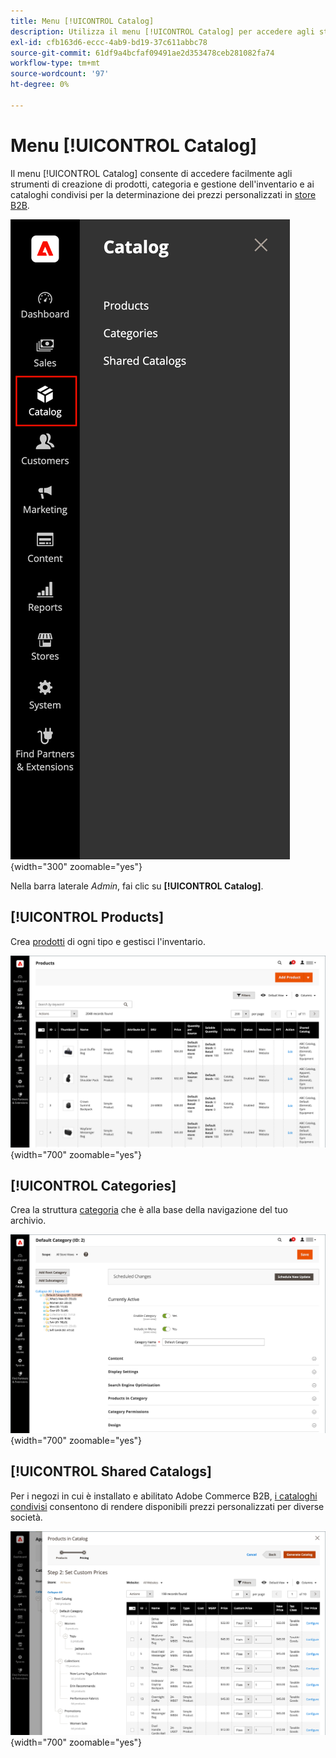 ```yaml
---
title: Menu [!UICONTROL Catalog]
description: Utilizza il menu [!UICONTROL Catalog] per accedere agli strumenti di creazione prodotti, categoria e gestione inventari.
exl-id: cfb163d6-eccc-4ab9-bd19-37c611abbc78
source-git-commit: 61df9a4bcfaf09491ae2d353478ceb281082fa74
workflow-type: tm+mt
source-wordcount: '97'
ht-degree: 0%

---
```


# Menu [!UICONTROL Catalog]

Il menu [!UICONTROL Catalog] consente di accedere facilmente agli strumenti di creazione di prodotti, categoria e gestione dell&#39;inventario e ai cataloghi condivisi per la determinazione dei prezzi personalizzati in [store B2B](https://experienceleague.adobe.com/docs/commerce-admin/b2b/introduction.html).

![Menu Catalogo](./assets/admin-menu-catalog.png){width="300" zoomable="yes"}

Nella barra laterale _Admin_, fai clic su **[!UICONTROL Catalog]**.

## [!UICONTROL Products]

Crea [prodotti](products-list.md) di ogni tipo e gestisci l&#39;inventario.

![Griglia prodotti](./assets/products-grid.png){width="700" zoomable="yes"}

## [!UICONTROL Categories]

Crea la struttura [categoria](categories.md) che è alla base della navigazione del tuo archivio.

![Area di lavoro categoria](./assets/category-workspace.png){width="700" zoomable="yes"}

## [!UICONTROL Shared Catalogs]

Per i negozi in cui è installato e abilitato Adobe Commerce B2B, [i cataloghi condivisi](https://experienceleague.adobe.com/docs/commerce-admin/b2b/shared-catalogs/catalog-shared.html) consentono di rendere disponibili prezzi personalizzati per diverse società.

![Prodotti del catalogo condiviso](./assets/shared-catalog-setup.png){width="700" zoomable="yes"}
